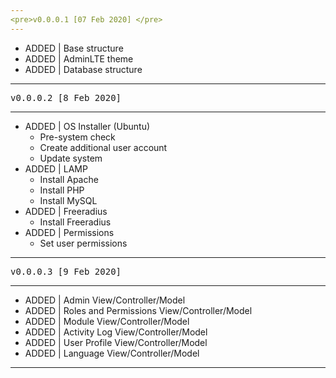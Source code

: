 ```yaml
---
<pre>v0.0.0.1 [07 Feb 2020] </pre>
---
```

* ADDED | Base structure
* ADDED | AdminLTE theme
* ADDED | Database structure
---
<pre>v0.0.0.2 [8 Feb 2020]</pre>
---
* ADDED | OS Installer (Ubuntu)
    * Pre-system check
    * Create additional user account
    * Update system
* ADDED | LAMP
    * Install Apache
    * Install PHP
    * Install MySQL
* ADDED | Freeradius
    * Install Freeradius
* ADDED | Permissions
    * Set user permissions
---
<pre>v0.0.0.3 [9 Feb 2020]</pre>
---
* ADDED | Admin View/Controller/Model
* ADDED | Roles and Permissions View/Controller/Model
* ADDED | Module View/Controller/Model
* ADDED | Activity Log View/Controller/Model
* ADDED | User Profile View/Controller/Model
* ADDED | Language View/Controller/Model
---